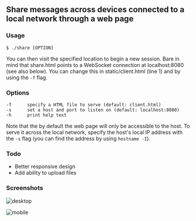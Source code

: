 ## Share messages across devices connected to a local network through a web page

### Usage

`$ ./share [OPTION]`

You can then visit the specified location to begin a new session. Bare in
mind that share.html points to a WebSocket connection at localhost:8080 (see
also below). You can change this in static/client.html (line 1) and by using
the `-f` flag.

### Options

```
-f      specify a HTML file to serve (default: client.html)
-s      set a host and port to listen on (default: localhost:8080)
-h      print help text
```

Note that the by default the web page will only be accessible to the
host. To serve it across the local network, specify the host's local IP
address with the `-s` flag (you can find the address by using `hostname -I`).

### Todo

* Better responsive design
* Add ability to upload files

### Screenshots

![desktop](https://github.com/ayuopy/share/blob/master/images/desktop.jpg)

![mobile](https://github.com/ayuopy/share/blob/master/images/mobile.jpg)
